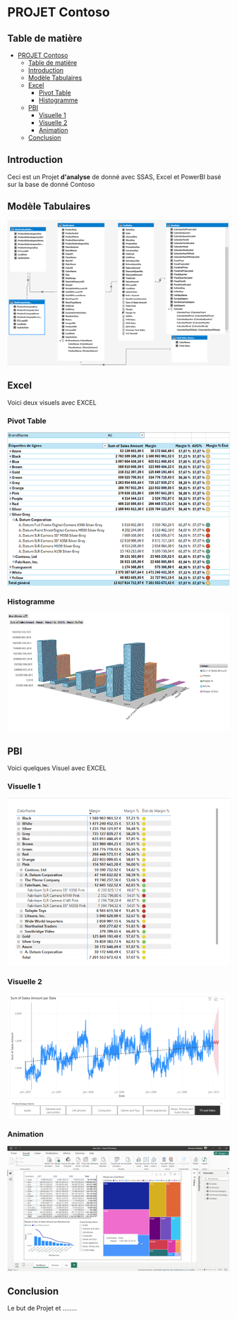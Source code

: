 # PROJET Contoso

## Table de matière

- [PROJET Contoso](#projet-contoso)
  - [Table de matière](#table-de-matière)
  - [Introduction](#introduction)
  - [Modèle Tabulaires](#modèle-tabulaires)
  - [Excel](#excel)
    - [Pivot Table](#pivot-table)
    - [Histogramme](#histogramme)
  - [PBI](#pbi)
    - [Visuelle 1](#visuelle-1)
    - [Visuelle 2](#visuelle-2)
    - [Animation](#animation)
  - [Conclusion](#conclusion)

## Introduction

Ceci est un Projet **d'analyse** de donné avec SSAS, Excel et PowerBI basé sur la base de donné Contoso 

## Modèle Tabulaires
![Modele](img/modele.png)
## Excel
Voici deux visuels avec EXCEL
### Pivot Table
![Modele](img/tabc.png)
### Histogramme
![Modele](img/EXCEL1.png)
## PBI
Voici quelques Visuel  avec EXCEL
### Visuelle 1
![Modele](img/kpi.png)
### Visuelle 2
![Modele](img/prevision.png)

### Animation 
![Modele](img/animationPBI.gif)
## Conclusion
Le but de Projet et ........

